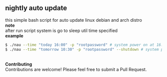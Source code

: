 ## nightly auto update 
this simple bash script for auto update linux debian and arch distro
<br>**note**<br>
after run script system is go to sleep util time specified
 <br>**example**<br>
 ```sh
$ ./nau --time "today 16:00" -p "rootpassword" # system power on at 16:00 and auto update 
$ ./nau --time "tomorrow 10:30" -p "rootpassword" --shutdown # system power on at tomorrow 10:30 after update system shutdown
```
<br>**Contributing**<br>
    Contributions are welcome! Please feel free to submit a Pull Request.